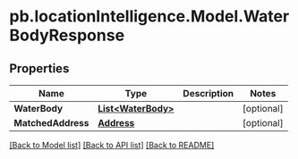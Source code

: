 # pb.locationIntelligence.Model.WaterBodyResponse
## Properties

Name | Type | Description | Notes
------------ | ------------- | ------------- | -------------
**WaterBody** | [**List&lt;WaterBody&gt;**](WaterBody.md) |  | [optional] 
**MatchedAddress** | [**Address**](Address.md) |  | [optional] 

[[Back to Model list]](../README.md#documentation-for-models) [[Back to API list]](../README.md#documentation-for-api-endpoints) [[Back to README]](../README.md)

